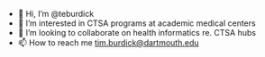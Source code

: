 - 👋 Hi, I’m @teburdick
- 👀 I’m interested in CTSA programs at academic medical centers
- 💞️ I’m looking to collaborate on health informatics re. CTSA hubs
- 📫 How to reach me tim.burdick@dartmouth.edu

<!---
teburdick/teburdick is a ✨ special ✨ repository because its `README.md` (this file) appears on your GitHub profile.
You can click the Preview link to take a look at your changes.
--->
